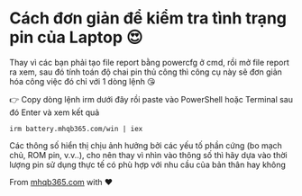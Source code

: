 # Cách đơn giản để kiểm tra tình trạng pin của Laptop 😍

Thay vì các bạn phải tạo file report bằng powercfg ở cmd, rồi mở file report ra xem, sau đó tính toán độ chai pin thủ công thì công cụ này sẽ đơn giản hóa công việc đó chỉ với 1 dòng lệnh 😘

👉 Copy dòng lệnh irm dưới đây rồi paste vào PowerShell hoặc Terminal sau đó Enter và xem kết quả

```
irm battery.mhqb365.com/win | iex
```

Các thông số hiển thị chịu ảnh hưởng bởi các yếu tố phần cứng (bo mạch chủ, ROM pin, v.v..), cho nên thay vì nhìn vào thông số thì hãy dựa vào thời lượng pin sử dụng thực tế có phù hợp với nhu cầu của bản thân hay không

From [mhqb365.com](https://mhqb365.com) with ❤️
